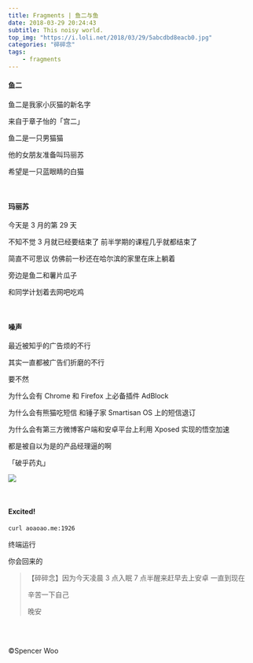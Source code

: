 ```yaml
---
title: Fragments | 鱼二与鱼
date: 2018-03-29 20:24:43
subtitle: This noisy world.
top_img: "https://i.loli.net/2018/03/29/5abcdbd8eacb0.jpg"
categories: "碎碎念"
tags:
	- fragments
---
```


#### 鱼二

鱼二是我家小灰猫的新名字

来自于章子怡的「宫二」

鱼二是一只男猫猫

他的女朋友准备叫玛丽苏

希望是一只蓝眼睛的白猫

<br>

#### 玛丽苏

今天是 3 月的第 29 天

不知不觉 3 月就已经要结束了 前半学期的课程几乎就都结束了

简直不可思议 仿佛前一秒还在哈尔滨的家里在床上躺着

旁边是鱼二和薯片瓜子

和同学计划着去网吧吃鸡

<br>

#### 噪声

最近被知乎的广告烦的不行

其实一直都被广告们折磨的不行

要不然

为什么会有 Chrome 和 Firefox 上必备插件 AdBlock

为什么会有熊猫吃短信 和锤子家 Smartisan OS 上的短信退订

为什么会有第三方微博客户端和安卓平台上利用 Xposed 实现的悟空加速

都是被自以为是的产品经理逼的啊

「破乎药丸」

![](https://i.loli.net/2018/03/29/5abce1854edd3.jpg)

<br>

#### Excited!

```bash
curl aoaoao.me:1926
```

终端运行

你会回来的

> 【碎碎念】因为今天凌晨 3 点入眠 7 点半醒来赶早去上安卓 一直到现在
>
> 辛苦一下自己
>
> 晚安

<br>

<br>

©Spencer Woo
